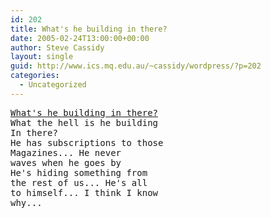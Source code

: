 ```yaml
---
id: 202
title: What's he building in there?
date: 2005-02-24T13:00:00+00:00
author: Steve Cassidy
layout: single
guid: http://www.ics.mq.edu.au/~cassidy/wordpress/?p=202
categories:
  - Uncategorized
---
```

<pre><a href="http://www.jadeddomain.com/images/idrewshack.html">What's he building in there?</a>
What the hell is he building
In there?
He has subscriptions to those
Magazines... He never
waves when he goes by
He's hiding something from
the rest of us... He's all
to himself... I think I know
why... </pre>
